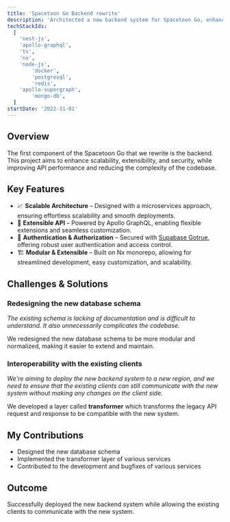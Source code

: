 ```yaml
---
title: 'Spacetoon Go Backend rewrite'
description: 'Architected a new backend system for Spacetoon Go, enhancing scalability, security, and API performance to support the next generation of the platform.'
techStackIds:
  [
    'nest-js',
    'apollo-graphql',
    'ts',
    'nx',
    'node-js',
		'docker',
		'postgresql',
		'redis',
    'apollo-supergraph',
		'mongo-db',
  ]
startDate: '2022-11-01'
---
```


## Overview

The first component of the Spacetoon Go that we rewrite is the backend. This project aims to enhance scalability, extensibility, and security, while improving API performance and reducing the complexity of the codebase.

## Key Features

- 📈 **Scalable Architecture** – Designed with a microservices approach, ensuring effortless scalability and smooth deployments.
- 🔌 **Extensible API** – Powered by Apollo GraphQL, enabling flexible extensions and seamless customization.
- 🔐 **Authentication & Authorization** – Secured with [Supabase Gotrue](https://github.com/supabase/auth), offering robust user authentication and access control.
- 🏗️ **Modular & Extensible** – Built on Nx monorepo, allowing for streamlined development, easy customization, and scalability.

## Challenges & Solutions

### Redesigning the new database schema

_The existing schema is lacking of documentation and is difficult to understand. It also unnecessarily complicates the codebase._

We redesigned the new database schema to be more modular and normalized, making it easier to extend and maintain.

### Interoperability with the existing clients

_We're aiming to deploy the new backend system to a new region, and we need to ensure that the existing clients can still communicate with the new system without making any changes on the client side._

We developed a layer called **transformer** which transforms the legacy API request and response to be compatible with the new system.

## My Contributions

- Designed the new database schema
- Implemented the transformer layer of various services
- Contributed to the development and bugfixes of various services

## Outcome

Successfully deployed the new backend system while allowing the existing clients to communicate with the new system.
